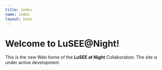 ```yaml
---
title: index
name: index
layout: base
---
```


# Welcome to LuSEE@Night!

This is the new Web home of the **LuSEE at Night** Collaboration.
The site is under active development.